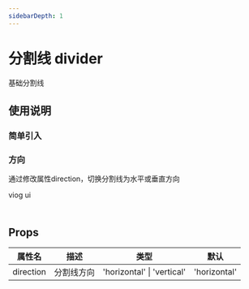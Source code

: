 ```yaml
---
sidebarDepth: 1
---
```


# 分割线 divider

基础分割线


## 使用说明

### 简单引入

<code-show>
<row>
<vi-divider></vi-divider>
</row>
<template v-slot:code>

``` vue
<vi-divider></vi-divider>
```

</template>
</code-show>

### 方向

通过修改属性direction，切换分割线为水平或垂直方向

<code-show>
<row>
<div class="normal-box">
viog
<vi-divider direction="vertical"></vi-divider>
ui
</div>
</row>
<template v-slot:code>

``` vue
<div class="normal-box">
viog
<vi-divider direction="vertical"></vi-divider>
ui
</div>
```

</template>
</code-show>

## Props
| 属性名 | 描述 | 类型 | 默认 |
| - | - | - | - |
| direction | 分割线方向 | 'horizontal' \| 'vertical' | 'horizontal' |

<style>
  .normal-box {
    height: 40px;
  }
</style>